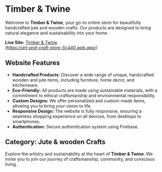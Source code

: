 # Timber & Twine

Welcome to **Timber & Twine**, your go-to online store for beautifully handcrafted jute and wooden crafts. Our products are designed to bring natural elegance and sustainability into your home.

**Live Site:** [Timber & Twine](https://art-and-craft-store-5c440.web.app/)  
*(https://art-and-craft-store-5c440.web.app/)*

## Website Features

- **Handcrafted Products:** Discover a wide range of unique, handcrafted wooden and jute items, including furniture, home decor, and kitchenware.
- **Eco-Friendly:** All products are made using sustainable materials, with a commitment to ethical craftsmanship and environmental responsibility.
- **Custom Designs:** We offer personalized and custom-made items, allowing you to bring your vision to life.
- **Responsive Design:** The website is fully responsive, ensuring a seamless shopping experience on all devices, from desktops to smartphones.
- **Authentication:** Secure authentication system using Firebase.

## Category: Jute & wooden Crafts

Explore the artistry and sustainability at the heart of **Timber & Twine**. We invite you to join our journey of craftsmanship, community, and conscious living.
